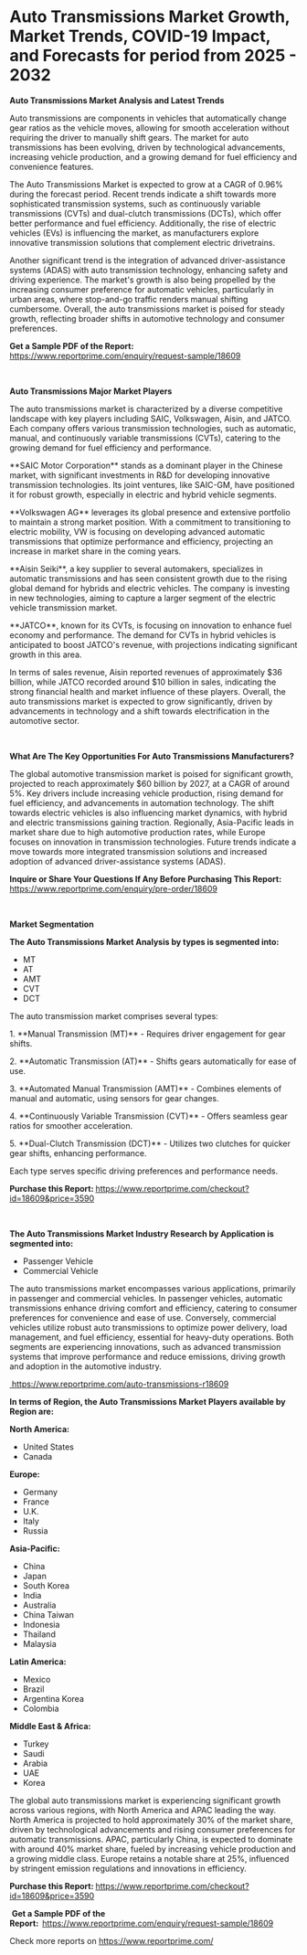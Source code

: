 <p><h1>Auto Transmissions Market Growth, Market Trends, COVID-19 Impact, and Forecasts for period from 2025 - 2032</h1></p><p><strong>Auto Transmissions Market Analysis and Latest Trends</strong></p>
<p><p>Auto transmissions are components in vehicles that automatically change gear ratios as the vehicle moves, allowing for smooth acceleration without requiring the driver to manually shift gears. The market for auto transmissions has been evolving, driven by technological advancements, increasing vehicle production, and a growing demand for fuel efficiency and convenience features.</p><p>The Auto Transmissions Market is expected to grow at a CAGR of 0.96% during the forecast period. Recent trends indicate a shift towards more sophisticated transmission systems, such as continuously variable transmissions (CVTs) and dual-clutch transmissions (DCTs), which offer better performance and fuel efficiency. Additionally, the rise of electric vehicles (EVs) is influencing the market, as manufacturers explore innovative transmission solutions that complement electric drivetrains.</p><p>Another significant trend is the integration of advanced driver-assistance systems (ADAS) with auto transmission technology, enhancing safety and driving experience. The market's growth is also being propelled by the increasing consumer preference for automatic vehicles, particularly in urban areas, where stop-and-go traffic renders manual shifting cumbersome. Overall, the auto transmissions market is poised for steady growth, reflecting broader shifts in automotive technology and consumer preferences.</p></p>
<p><strong>Get a Sample PDF of the Report:&nbsp;</strong> <a href="https://www.reportprime.com/enquiry/request-sample/18609?utm_campaign=2958&utm_medium=2&utm_source=Github&utm_content=ia&utm_term=19032025&utm_id=auto-transmissions">https://www.reportprime.com/enquiry/request-sample/18609</a></p>
<p>&nbsp;</p>
<p><strong>Auto Transmissions Major Market Players</strong></p>
<p><p>The auto transmissions market is characterized by a diverse competitive landscape with key players including SAIC, Volkswagen, Aisin, and JATCO. Each company offers various transmission technologies, such as automatic, manual, and continuously variable transmissions (CVTs), catering to the growing demand for fuel efficiency and performance.</p><p>**SAIC Motor Corporation** stands as a dominant player in the Chinese market, with significant investments in R&D for developing innovative transmission technologies. Its joint ventures, like SAIC-GM, have positioned it for robust growth, especially in electric and hybrid vehicle segments.</p><p>**Volkswagen AG** leverages its global presence and extensive portfolio to maintain a strong market position. With a commitment to transitioning to electric mobility, VW is focusing on developing advanced automatic transmissions that optimize performance and efficiency, projecting an increase in market share in the coming years.</p><p>**Aisin Seiki**, a key supplier to several automakers, specializes in automatic transmissions and has seen consistent growth due to the rising global demand for hybrids and electric vehicles. The company is investing in new technologies, aiming to capture a larger segment of the electric vehicle transmission market.</p><p>**JATCO**, known for its CVTs, is focusing on innovation to enhance fuel economy and performance. The demand for CVTs in hybrid vehicles is anticipated to boost JATCO's revenue, with projections indicating significant growth in this area.</p><p>In terms of sales revenue, Aisin reported revenues of approximately $36 billion, while JATCO recorded around $10 billion in sales, indicating the strong financial health and market influence of these players. Overall, the auto transmissions market is expected to grow significantly, driven by advancements in technology and a shift towards electrification in the automotive sector.</p></p>
<p>&nbsp;</p>
<p><strong>What Are The Key Opportunities For Auto Transmissions Manufacturers?</strong></p>
<p><p>The global automotive transmission market is poised for significant growth, projected to reach approximately $60 billion by 2027, at a CAGR of around 5%. Key drivers include increasing vehicle production, rising demand for fuel efficiency, and advancements in automation technology. The shift towards electric vehicles is also influencing market dynamics, with hybrid and electric transmissions gaining traction. Regionally, Asia-Pacific leads in market share due to high automotive production rates, while Europe focuses on innovation in transmission technologies. Future trends indicate a move towards more integrated transmission solutions and increased adoption of advanced driver-assistance systems (ADAS).</p></p>
<p><strong>Inquire or Share Your Questions If Any Before Purchasing This Report:</strong> <a href="https://www.reportprime.com/enquiry/pre-order/18609?utm_campaign=2958&utm_medium=2&utm_source=Github&utm_content=ia&utm_term=19032025&utm_id=auto-transmissions">https://www.reportprime.com/enquiry/pre-order/18609</a></p>
<p>&nbsp;</p>
<p><strong>Market Segmentation</strong></p>
<p><strong>The Auto Transmissions Market Analysis by types is segmented into:</strong></p>
<p><ul><li>MT</li><li>AT</li><li>AMT</li><li>CVT</li><li>DCT</li></ul></p>
<p><p>The auto transmission market comprises several types: </p><p>1. **Manual Transmission (MT)** - Requires driver engagement for gear shifts.</p><p>2. **Automatic Transmission (AT)** - Shifts gears automatically for ease of use.</p><p>3. **Automated Manual Transmission (AMT)** - Combines elements of manual and automatic, using sensors for gear changes.</p><p>4. **Continuously Variable Transmission (CVT)** - Offers seamless gear ratios for smoother acceleration.</p><p>5. **Dual-Clutch Transmission (DCT)** - Utilizes two clutches for quicker gear shifts, enhancing performance. </p><p>Each type serves specific driving preferences and performance needs.</p></p>
<p><strong>Purchase this Report:&nbsp;</strong><a href="https://www.reportprime.com/checkout?id=18609&price=3590&utm_campaign=2958&utm_medium=2&utm_source=Github&utm_content=ia&utm_term=19032025&utm_id=auto-transmissions">https://www.reportprime.com/checkout?id=18609&price=3590</a></p>
<p>&nbsp;</p>
<p><strong>The Auto Transmissions Market Industry Research by Application is segmented into:</strong></p>
<p><ul><li>Passenger Vehicle</li><li>Commercial Vehicle</li></ul></p>
<p><p>The auto transmissions market encompasses various applications, primarily in passenger and commercial vehicles. In passenger vehicles, automatic transmissions enhance driving comfort and efficiency, catering to consumer preferences for convenience and ease of use. Conversely, commercial vehicles utilize robust auto transmissions to optimize power delivery, load management, and fuel efficiency, essential for heavy-duty operations. Both segments are experiencing innovations, such as advanced transmission systems that improve performance and reduce emissions, driving growth and adoption in the automotive industry.</p></p>
<p><a href="https://www.reportprime.com/auto-transmissions-r18609?utm_campaign=2958&utm_medium=2&utm_source=Github&utm_content=ia&utm_term=19032025&utm_id=auto-transmissions">&nbsp;https://www.reportprime.com/auto-transmissions-r18609</a></p>
<p><strong>In terms of Region, the Auto Transmissions Market Players available by Region are:</strong></p>
<p>
    <p> <strong> North America: </strong>
        <ul>
            <li>United States</li>
            <li>Canada</li>
        </ul>
        </p> 
    <p> <strong> Europe: </strong>
        <ul>
            <li>Germany</li>
            <li>France</li>
            <li>U.K.</li>
            <li>Italy</li>
            <li>Russia</li>
        </ul>
        </p> 
    <p> <strong> Asia-Pacific: </strong>
        <ul>
            <li>China</li>
            <li>Japan</li>
            <li>South Korea</li>
            <li>India</li>
            <li>Australia</li>
            <li>China Taiwan</li>
            <li>Indonesia</li>
            <li>Thailand</li>
            <li>Malaysia</li>
        </ul>
        </p> 
    <p> <strong> Latin America: </strong>
        <ul>
            <li>Mexico</li>
            <li>Brazil</li>
            <li>Argentina Korea</li>
            <li>Colombia</li>
        </ul>
        </p> 
    <p> <strong> Middle East & Africa: </strong>
        <ul>
            <li>Turkey</li>
            <li>Saudi</li>
            <li>Arabia</li>
            <li>UAE</li>
            <li>Korea</li>
        </ul>
    </p>
    </p>
<p><p>The global auto transmissions market is experiencing significant growth across various regions, with North America and APAC leading the way. North America is projected to hold approximately 30% of the market share, driven by technological advancements and rising consumer preferences for automatic transmissions. APAC, particularly China, is expected to dominate with around 40% market share, fueled by increasing vehicle production and a growing middle class. Europe retains a notable share at 25%, influenced by stringent emission regulations and innovations in efficiency.</p></p>
<p><strong>Purchase this Report: </strong><a href="https://www.reportprime.com/checkout?id=18609&price=3590&utm_campaign=2958&utm_medium=2&utm_source=Github&utm_content=ia&utm_term=19032025&utm_id=auto-transmissions">https://www.reportprime.com/checkout?id=18609&price=3590</a></p>
<p>&nbsp;<strong>Get a Sample PDF of the Report:&nbsp;&nbsp;</strong><a href="https://www.reportprime.com/enquiry/request-sample/18609?utm_campaign=2958&utm_medium=2&utm_source=Github&utm_content=ia&utm_term=19032025&utm_id=auto-transmissions">https://www.reportprime.com/enquiry/request-sample/18609</a></p>
<p><strong></strong></p>
<p>Check more reports on <a href="https://www.reportprime.com/?utm_campaign=2958&utm_medium=2&utm_source=Github&utm_content=ia&utm_term=19032025&utm_id=auto-transmissions">https://www.reportprime.com/</a></p>